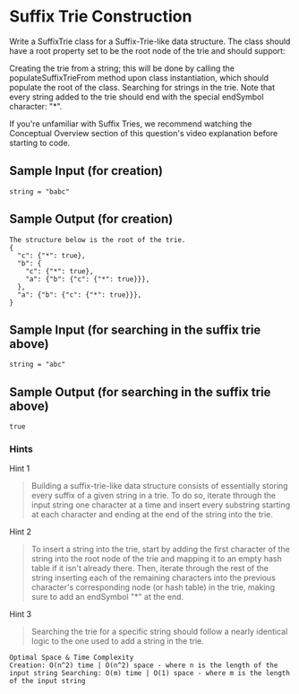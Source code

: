 # Suffix Trie Construction

Write a SuffixTrie class for a Suffix-Trie-like data structure. The class should have a root property set to be the root node of the trie and should support:

Creating the trie from a string; this will be done by calling the populateSuffixTrieFrom method upon class instantiation, which should populate the root of the class.
Searching for strings in the trie.
Note that every string added to the trie should end with the special endSymbol character: "*".

If you're unfamiliar with Suffix Tries, we recommend watching the Conceptual Overview section of this question's video explanation before starting to code.

## Sample Input (for creation)
```
string = "babc"
```
## Sample Output (for creation)
```
The structure below is the root of the trie.
{
  "c": {"*": true},
  "b": {
    "c": {"*": true},
    "a": {"b": {"c": {"*": true}}},
  },
  "a": {"b": {"c": {"*": true}}},
}
```

## Sample Input (for searching in the suffix trie above)

```
string = "abc"
```
## Sample Output (for searching in the suffix trie above)

```
true
```

### Hints

Hint 1
> Building a suffix-trie-like data structure consists of essentially storing every suffix of a given string in a trie. To do so, iterate through the input string one character at a time and insert every substring starting at each character and ending at the end of the string into the trie.

Hint 2
> To insert a string into the trie, start by adding the first character of the string into the root node of the trie and mapping it to an empty hash table if it isn't already there. Then, iterate through the rest of the string inserting each of the remaining characters into the previous character's corresponding node (or hash table) in the trie, making sure to add an endSymbol "*" at the end.

Hint 3
> Searching the trie for a specific string should follow a nearly identical logic to the one used to add a string in the trie.

```
Optimal Space & Time Complexity
Creation: O(n^2) time | O(n^2) space - where n is the length of the input string Searching: O(m) time | O(1) space - where m is the length of the input string
```
